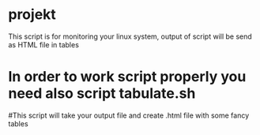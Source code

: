 # projekt
This script is for monitoring your linux system, output of script will be send as HTML file in tables 
# In order to work script properly you need also script tabulate.sh
#This script will take your output file and create .html file with some fancy tables 
